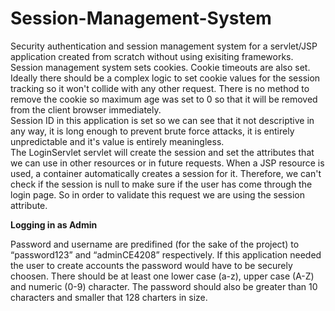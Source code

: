 # Session-Management-System

Security authentication and session management system for a servlet/JSP application created from scratch without using exisiting frameworks.<br>
Session management system sets cookies. Cookie timeouts are also set. Ideally there should be a complex logic to set cookie values for the session tracking so it won't collide with any other request. There is no method to remove the cookie so maximum age was set to 0 so that it will be removed from the client browser immediately.<br>
Session ID in this application is set so we can see that it not descriptive in any way, it is long enough to prevent brute force attacks, it is entirely unpredictable and it's value is entirely meaningless.<br>
The LoginServlet servlet will create the session and set the attributes that we can use in other resources or in future requests. When a JSP resource is used, a container automatically creates a  session for it. Therefore, we can't check if the session is null to make sure if the user has come through the login page. So in order to validate this request we are using the session attribute. <br>

<b>Logging in as Admin</b><br>

Password and username are predifined (for the sake of the project) to “password123” and “adminCE4208” respectively. If this application needed the user to create accounts the password would have to be securely choosen. There should be at least one lower case (a-z), upper case (A-Z) and numeric (0-9) character.  The password should also be greater than 10 characters and smaller that 128 charters in size.<br>

